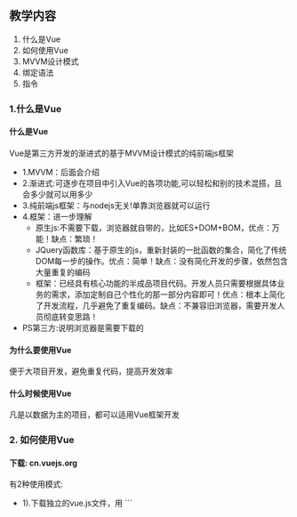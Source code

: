 ## 教学内容
1. 什么是Vue
2. 如何使用Vue
3. MVVM设计模式
4. 绑定语法
5. 指令

### 1.什么是Vue
#### 什么是Vue
Vue是第三方开发的渐进式的基于MVVM设计模式的纯前端js框架
- 1.MVVM：后面会介绍
- 2.渐进式:可逐步在项目中引入Vue的各项功能,可以轻松和别的技术混搭，且会多少就可以用多少
- 3.纯前端js框架：与nodejs无关!单靠浏览器就可以运行
- 4.框架：进一步理解
  - 原生js:不需要下载，浏览器就自带的，比如ES+DOM+BOM，优点：万能！缺点：繁琐！
  - JQuery函数库：基于原生的js，重新封装的一批函数的集合，简化了传统DOM每一步的操作。优点：简单！缺点：没有简化开发的步骤，依然包含大量重复的编码
  - 框架：已经具有核心功能的半成品项目代码。开发人员只需要根据具体业务的需求，添加定制自己个性化的那一部分内容即可！优点：根本上简化了开发流程，几乎避免了重复编码。缺点：不兼容旧浏览器，需要开发人员彻底转变思路！
- PS第三方:说明浏览器是需要下载的

#### 为什么要使用Vue
便于大项目开发，避免重复代码，提高开发效率

#### 什么时候使用Vue
凡是以数据为主的项目，都可以适用Vue框架开发

### 2. 如何使用Vue
#### 下载: cn.vuejs.org
有2种使用模式:
- 1).下载独立的vue.js文件，用<script>引入网页中
初学者使用，学习单项Vue中的技能，版本:2.5，可以分2个版本:
  - 开发版：未压缩，包括完备的注释、代码格式和见名知义的变量名，同时带有非常人性化的错误提示
  - 生产版：压缩，去掉注释及代码格式,简化了变量名，删除了错误提示
- 2)安装脚手架代码: 3.x/4.x,今后熟练之后，开发项目，都是用脚手架的

#### 使用vue.js:
准备: 引入vue.js
<script src="js/vue.js">
1. 编写界面:
    1. 所有界面内容必须包裹在一个唯一的父元素内
    2. 找到页面中所有可能变化的位置用{{变量名}}方式临时占位
2. 编写自定义js程序:
    1. 定义data对象，其中包含所有页面所需的变量及其初始值。页面需要几个变量，data中就要定义几个属性变量
    //data中的变量名应该和HTML中的{{}}里的变量名保持一致。
    2. 创建new Vue对象，将界面和保存所有变量的data对象绑定起来:
        var vm=new Vue({
            el:"#app", //el:element的缩写
            //el后跟的是要监控的部分的父元素的选择器
            //选择找到那个父元素，哪个父元素下的内容就被new Vue()实时监控
            data, //让new Vue同时监控data中变量的变化
        })
        结果:
            1. new Vue会自动将data中的初始值替换界面中所有{{变量}}的位置
            2. 只要data中的变量值发生变化，new Vue会自动将新的变量值，更新到页面中{{变量}}位置。
3. 添加交互行为:
    DOM 4步：
    1. 查找触发事件的元素: 不用程序找，用肉眼找到就行（Vue中不需要了）
    2. 绑定事件处理函数：
        1. 不用js绑定，而是手动在界面中的要点击的元素上添加: <button @click="处理函数名">。
        2. Vue规定所有事件处理函数需要集中定义在new Vue()中的methods:{内}
        new Vue({
            ... ...,
            methods:{
                处理函数名(){
                    想操作data中的变量，必须加this.变量
                }
            }
        })
    3. 查找要修改的元素：彻底不用自己找（Vue中不需要了）
    4. 修改元素: vue中都是通过遥控方式修改元素的: 修改data中的变量值，new Vue可自动更新界面中的元素内容。——绑定
绑定结果：数据模型中的变量值，可以自动跑到视图中指定的位置，无需任何js编码！且模型对象中数据改变，视图中该对应位置的变量值也跟着变化。
	
### MVVM设计模式原理：Vue框架是如何实现MVVM设计模式的
1. new Vue()加载data对象
- 将data对象打散，data内部的属性直接隶属于new Vue()对象
- 将data中的每个原始属性隐姓埋名，隐藏
- 为data中的每个属性请保镖：
  - data中的每个属性都有一对儿get/set方法
  - 今后只要想修改data中变量都会自动触发set()
  - 在每个属性的set方法中，都会自动植入一个notify()函数调用，只要试图修改data中的属性值，都会调用set(),只要调用set()，势必会自动调用notfiy()发出通知
  
2. 加载虚拟DOM树
- 通过el属性值的选择器找到要监控区域的父元素
- 创建虚拟DOM树
- 扫描这个要监控的区域：
  - 每发现一个{{变量}}的元素，就将该元素的信息，记录进虚拟DOM树，同时，首次用data中的同名变量的值，代替页面中{{变量}}的位置
  - 每发现一个@事件名="函数名"的元素，就自动变为：On事件名="new Vue().函数名"

3. 加载methods对象
- methods对象中的所有方法，都会被打散，直接隶属于new Vue()和data中被打散的属性平级
- 所以，在methods的方法中，想访问data中的属性，都可以写为"this.属性名"即可！
4. 当触发事件时，自动调用new Vue()中的methods中的指定的函数，执行其中this.属性名的修改。修改会自动触发属性的set()方法，自动触发set()内部的notify()函数
- 遍历虚拟DOM树，只找出受影响的个别元素
- 利用虚拟DOM树提前封装好的DOM操作，只修改页面中受影响的个别元素——效率高

### MVVM实现原理总结
访问器属性 + 观测者模式 + 虚拟DOM

作业：
1. 用vue绑定语法和指令，动态绑定学子商城首页1楼和详情页右上部分商品信息
2. 扩展：观测者模式（高频笔试题）

1.传统Web前端开发模式的弊端
    传统Web开发重复代码量太大！效率太低！
    传统Web开发分为三部分组成:
		1. HTML：专门编写网页内容的静态语言
		2. CSS：专门编写网页样式的静态语言
		3. JS：专门为网页添加交互行为的程序语言
		问题: HTML和CSS都是静态语言，缺少编程语言必须的要素，比如: 变量，分支，循环...。太弱了！导致js必须承担所有查找，修改操作！
2.现代Web前端开发的MVVM模式
现代Web前端开发重新划分了三部分:
    1. 视图/界面(View):
        1. HTML+CSS
        2. 增强了HTML和CSS的功能，比如提供了变量，分支，循环等这些程序必备功能
        因为，HTML和CSS功能增强了，所以大大减轻了JS的负担！
    2. 模型数据(Model): 其实就是用一个data对象，统一保存这个界面所需的所有变量。
        因为数据集中保存，所以及其便于维护！
    3. 控制器(ViewModel): 自动实现模型数据data中的内容和界面(View)中的内容，实时同步！
        控制器已经封装了传统的增删改查的功能，所以几乎避免了一切重复操作！比如:
        今后vue中几乎没有任何查找操作了！
        都是以遥控方式代替手工查找元素
        只要修改data中的变量，界面中的内容自动更新。
3.Vue是如何实现MVVM的: VUE绑定的原理
    new Vue()中其实包含两大子系统:
    1. 响应系统：
        什么是: 实时监控data中变量的变化，并能在变量发生变化时，自动发出通知。
        原理:将data放入new Vue()中后，new Vue()自动为每个变量添加了访问器属性。这些访问器属性，直接隶属于new Vue()对象，保护/监控data中的变量。而且所有访问器属性中的set方法中，都内置了通知机制。只要试图修改data中的变量，只能经过访问器属性，自然就会自动触发通知：xx变量值变了！
    2. 虚拟DOM树：
        什么是: Vue内存中仅保存可能变化的DOM元素和可能变化的属性的简化版DOM树
        为什么:真实DOM树，无关的数据太多！遍历和查找速度太慢！
        虚拟DOM树的优点：
        1. 小，仅包含可能变化的元素和可能变化的属性
        2. 快，遍历快
        3. 自动，虚拟DOM树已经封装了增删改查的操作。
        4. 效率高，仅修改个别可能受影响的元素和可能受影响的属性。多数无关的元素和属性，不收影响。
        原理:
            形成:
                首次new Vue()时，传入了el:"#app"参数
                然后new Vue()找到#app这个父元素，扫描其内部的子元素
				边扫描，边创建虚拟DOM树，仅保存可能变化的元素和可能变化的属性
                首次将data中的变量，替换DOM树中的{{}}语法
            当变量变化时:
                首先触发这个变量的访问器set方法，发出通知，通知虚拟DOM树，哪个变量发生变化
                然后new Vue()遍历虚拟DOM树，找到可能发生变化的元素和属性
                最后，利用已经封装好的DOM的增删改查方法，找到发生变化的元素和属性，修改属性

四. 绑定语法:
什么是绑定语法
	什么是: 在页面中使用{{变量}}标记哪里可能发生变化
	学名: 插值语法: Interpolation
	何时: 只要页面中一个位置的内容，可能根据变量的变化而自动变化时，就都用{{变量}}来占位
	结果:
		1. 所有标有{{变量}}的元素，都被加入虚拟DOM树中
		2. 当变量变化时，根据{{}}中的变量名，判断当前元素内容是否受影响。如果受影响，则自动更新该元素的内容。
如何使用绑定语法
    {{}}除了可以写死一个变量外，还可编写任意正确的有返回值的js表达式——用法同模板字符串中的${...}
    比如: {{算术计算}}  {{比较运算}}  {{三目运算}}{{调用函数}}{{创建对象/访问对象的属性}}  {{访问数组的元素}}
    不能放程序结构: if else   while    do while  for
```
## 五. 指令:
什么是指令: 为HTML元素添加新功能的特殊属性
为什么需要指令: 传统的HTML缺少程序必须的要素，比如: 变量，函数，分支，循环等，导致js重复操作量巨大。
什么时候用指令: 在vue中，想在HTML里实现某些特殊的功能时，就要使用对应的指令。比如需要分支，循环等功能时
有哪些指令：共13个
### 1. 指令v-bind的使用
什么是:专门绑定元素的属性值
为什么:{{}}只能绑定元素内容，不能绑定元素属性值
何时:只要元素的属性值需要根据变量自动变化时，都用v-bind。
用法:
    <元素 v-bind:属性="js表达式">
    其实可简写为":属性"
强调:
    1. 加了:的属性，值中不用再加{{}}
    2. 加了:的属性，""就是{{}}的作用，""中不但可以写值/变量，而且也可以写js表达式

### 2. 指令v-show的使用
功能：根据条件控制一个元素的显示隐藏:
用法：
    <元素 v-show="条件表达式">
结果:
    1. 如果条件表达式执行结果为true，则当前元素显示——会去掉display:none
    2. 如果条件表达式执行结果为false，则当前元素隐藏——会自动将v-show替换为display:none

### 3. 指令v-if和v-else的使用
功能：控制两个元素二选一显示隐藏
问题: v-show如果控制多个元素多选一显示隐藏，必须把判断条件在每个元素上都重复写一遍，代码繁琐！
解决: v-if   v-else
用法：
    <元素1 v-if="判断条件">
    <元素2 v-else>
结果:
    如果判断条件返回true，就显示第一个元素，删除第二个元素
    如果判断条件返回false，就显示第二个元素，删除第一个元素
强调:
    1. 两个元素之间不能插入其他元素
    2. v-else不需要属性值

### 4. 指令v-else-if的使用
功能：控制多个元素多选一显示隐藏
用法：
    <元素1 v-if="条件1">
    <元素2 v-else-if="条件2">
    ...
    <元素n v-else>
原理：
    从上向下依次判断每个v-if或v-else-if后的条件。
    只要条件不满足就删除该元素
    只有满足条件的元素才会保留下来用于显示。
    如果判断走到了下一个元素上，隐含着上一个元素的条件肯定不满足
强调:
    1. 多个元素之间不能插入其他元素
    2. v-else不需要属性值

#### 比较: v-show vs v-if
    v-show采用display:none 隐藏元素 -效率高，因为未改变DOM树结构
    v-if 采用直接删除元素隐藏元素 -效率略低

#### 回顾:三目运算符:
1. 一个条件，2件事，二选一执行:
    条件?操作1:操作2
2. 多个条件，多选一执行:
    条件1?操作1:
    条件2?操作2:
    条件3?操作3:
        操作4
    其实: ?代替的是if    :代替的是else
    if(条件1)
        操作1
    else if(条件2)
        操作2
    else if(条件3)
        操作3
    else
        操作4

## 总结
1. 绑定元素内容: `{{}}`
2. 绑定元素属性值: ` : `
3. 控制一个元素的显示隐藏: `v-show`
4. 控制两个元素，二选一显示隐藏: `v-if   v-else`
5. 控制多个元素，多选一显示隐藏: `v-if  v-else-if  v-else`


```
单词列表:
1. Interpolation: 插值语法
2. inside内部   outside  外部
3. has been已经
4. colon冒号
5. shorthand简写
6. instead代替

作业:
1. 使用Object.defineProperty，模拟实现Vue的绑定原理
<body>
    <div id="app">
        <ul>
            <li>姓名: {{uname}}</li>
            <li>积分: {{score}}</li>
        </ul>
        <ul>
            <li>Welcome {{uname}}</li>
        </ul>
    </div>

    <script>
        var data = {
            uname: "dingding",
            score: 3000
        }
        //编写一段代码，将data中的变量，自动加载到页面中{{}}指定位置
        //如果修改data的score属性+500
        data.score += 500;
        //则页面上score位置自动变化
        data.score += 200;
        //页面上score位置再次自动变化
        data.score += 300;
        //页面上score位置再次自动变化
        //提示: Object.defineProperty()为每个属性添加访问器属性，在访问器属性的set方法中填写代码，实现自动更新。
    </script>
</body>
```
